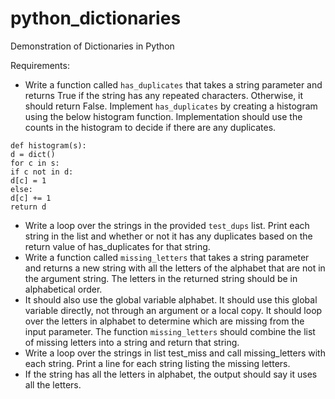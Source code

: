 # python_dictionaries
Demonstration of Dictionaries in Python

Requirements:

* Write a function called `has_duplicates` that takes a string parameter and returns True if the string has any
repeated characters. Otherwise, it should return False.
Implement `has_duplicates` by creating a histogram using the below histogram function. Implementation should
use the counts in the histogram to decide if there are any duplicates.

```
def histogram(s):
d = dict()
for c in s:
if c not in d:
d[c] = 1
else:
d[c] += 1
return d
```

* Write a loop over the strings in the provided `test_dups` list. Print each string in the list and whether or not it has
any duplicates based on the return value of has_duplicates for that string. 
* Write a function called `missing_letters` that takes a string parameter and returns a new string with all the
letters of the alphabet that are not in the argument string. The letters in the returned string should be in
alphabetical order.
* It should also use the global variable alphabet. It should use this global variable directly, not through an argument or a local copy. It should loop over the letters in alphabet to determine which are missing from the input parameter.
The function `missing_letters` should combine the list of missing letters into a string and return that string.
* Write a loop over the strings in list test_miss and call missing_letters with each string. Print a line for each
string listing the missing letters.
* If the string has all the letters in alphabet, the output should say it uses all the letters.
